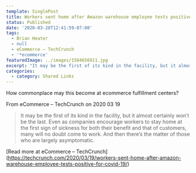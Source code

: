 ```yaml
---
template: SinglePost
title: Workers sent home after Amazon warehouse employee tests positive for COVID-19
status: Published
date: '2020-03-28T12:41:59-07:00'
tags:
  - Brian Heater
  - null
  - eCommerce – TechCrunch
  - '*ecommerce'
featuredImage: ../images/1584656911.jpg
excerpt: "It may be the first of its kind in the facility, but it almost certainly won’t be the last. Even as companies encourage workers to stay home at the first sign of sickness for both their benefit and that of customers, many will no doubt come to work. And then there’s the matter of those who are largely asymptomatic.\_"
categories:
  - category: Shared Links
---
```

How commonplace may this become at ecommerce fulfillment centers?

From eCommerce – TechCrunch on 2020 03 19
> It may be the first of its kind in the facility, but it almost certainly won’t be the last. Even as companies encourage workers to stay home at the first sign of sickness for both their benefit and that of customers, many will no doubt come to work. And then there’s the matter of those who are largely asymptomatic. 

[Read more at eCommerce – TechCrunch] (https://techcrunch.com/2020/03/19/workers-sent-home-after-amazon-warehouse-employee-tests-positive-for-covid-19/)
